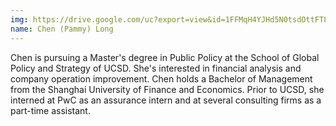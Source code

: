 ```yaml
---
img: https://drive.google.com/uc?export=view&id=1FFMqH4YJHd5N0tsdOttFT8FGgrl7tS-e
name: Chen (Pammy) Long
---
```



Chen is pursuing a Master's degree in Public Policy at the School of Global Policy and Strategy of UCSD. She's interested in financial analysis and company operation improvement. Chen holds a Bachelor of Management from the Shanghai University of Finance and Economics. Prior to UCSD, she interned at PwC as an assurance intern and at several consulting firms as a part-time assistant.


